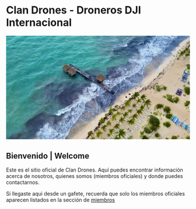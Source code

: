 

# Clan Drones - Droneros DJI Internacional

![](/images/header.JPG)

## Bienvenido | Welcome

Este es el sitio oficial de Clan Drones. Aquí puedes encontrar información acerca de nosotros, quienes somos (miembros oficiales) y donde puedes contactarnos.

Si llegaste aqui desde un gafete, recuerda que solo los miembros oficiales aparecen listados en la sección de [miembros](/miembros)
